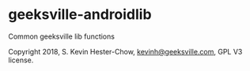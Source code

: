 # geeksville-androidlib
Common geeksville lib functions

Copyright 2018, S. Kevin Hester-Chow, kevinh@geeksville.com, GPL V3 license.
